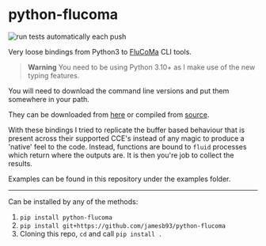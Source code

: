 # python-flucoma

![run tests automatically each push](https://github.com/jamesb93/python-flucoma/workflows/run%20tests%20automatically%20each%20push/badge.svg?event=push)

Very loose bindings from Python3 to [FluCoMa](https://www.flucoma.org) CLI tools.

> **Warning**
> You need to be using Python 3.10+ as I make use of the new typing features.

You will need to download the command line versions and put them somewhere in your path.

They can be downloaded from [here](https://www.flucoma.org/download/) or compiled from [source](https://github.com/flucoma/flucoma-cli).

With these bindings I tried to replicate the buffer based behaviour that is present across their supported CCE's instead of any magic to produce a 'native' feel to the code.
Instead, functions are bound to `fluid` processes which return where the outputs are. It is then you're job to collect the results.

Examples can be found in this repository under the examples folder.

---

Can be installed by any of the methods:

1. `pip install python-flucoma`
2. `pip install git+https://github.com/jamesb93/python-flucoma`
3. Cloning this repo, `cd` and call `pip install .`
